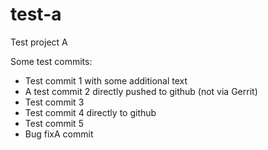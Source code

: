 # test-a
Test project A

Some test commits:
* Test commit 1 with some additional text
* A test commit 2 directly pushed to github (not via Gerrit)
* Test commit 3
* Test commit 4 directly to github
* Test commit 5
* Bug fixA commit
